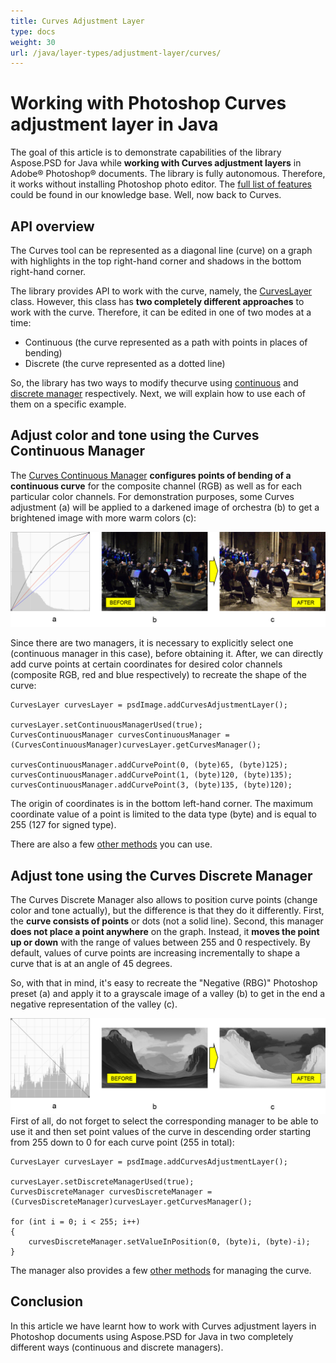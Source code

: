 ```yaml
---
title: Curves Adjustment Layer
type: docs
weight: 30
url: /java/layer-types/adjustment-layer/curves/
---
```


# Working with Photoshop Curves adjustment layer in Java

The goal of this article is to demonstrate capabilities of the library Aspose.PSD for Java while **working with Curves adjustment layers** in Adobe® Photoshop® documents. The library is fully autonomous. Therefore, it works without installing Photoshop photo editor. The [full list of features](https://docs.aspose.com/psd/java/features/) could be found in our knowledge base. Well, now back to Curves.

## API overview

The Curves tool can be represented as a diagonal line (curve) on a graph with highlights in the top right-hand corner and shadows in the bottom right-hand corner.

The library provides API to work with the curve, namely, the [CurvesLayer](https://apireference.aspose.com/psd/java/com.aspose.psd.fileformats.psd.layers.adjustmentlayers/CurvesLayer) class. However, this class has **two completely different approaches** to work with the curve. Therefore, it can be edited in one of two modes at a time:

- Continuous (the curve represented as a path with points in places of bending)
- Discrete (the curve represented as a dotted line)

So, the library has two ways to modify thecurve using [continuous](https://apireference.aspose.com/psd/java/com.aspose.psd.fileformats.psd.layers.layerresources/curvescontinuousmanager) and [discrete manager](https://apireference.aspose.com/psd/java/com.aspose.psd.fileformats.psd.layers.layerresources/CurvesDiscreteManager) respectively. Next, we will explain how to use each of them on a specific example.

## Adjust color and tone using the Curves Continuous Manager

The [Curves Continuous Manager](https://apireference.aspose.com/psd/java/com.aspose.psd.fileformats.psd.layers.layerresources/CurvesContinuousManager) **configures points of bending of a continuous curve** for the composite channel (RGB) as well as for each particular color channels. For demonstration purposes, some Curves adjustment (a) will be applied to a darkened image of orchestra (b) to get a brightened image with more warm colors (c):

![Curves Adjustment Layer Figure 1](curves-psd-adjustment-layer-figure-1.png)

Since there are two managers, it is necessary to explicitly select one (continuous manager in this case), before obtaining it. After, we can directly add curve points at certain coordinates for desired color channels (composite RGB, red and blue respectively) to recreate the shape of the curve:

    CurvesLayer curvesLayer = psdImage.addCurvesAdjustmentLayer();

    curvesLayer.setContinuousManagerUsed(true);
    CurvesContinuousManager curvesContinuousManager = (CurvesContinuousManager)curvesLayer.getCurvesManager();

    curvesContinuousManager.addCurvePoint(0, (byte)65, (byte)125);
    curvesContinuousManager.addCurvePoint(1, (byte)120, (byte)135);
    curvesContinuousManager.addCurvePoint(3, (byte)135, (byte)120);

The origin of coordinates is in the bottom left-hand corner. The maximum coordinate value of a point is limited to the data type (byte) and is equal to 255 (127 for signed type).

There are also a few [other methods](https://apireference.aspose.com/psd/java/com.aspose.psd.fileformats.psd.layers.layerresources/CurvesContinuousManager) you can use.

## Adjust tone using the Curves Discrete Manager

The Curves Discrete Manager also allows to position curve points (change color and tone actually), but the difference is that they do it differently. First, the **curve consists of points** or dots (not a solid line). Second, this manager **does not place a point anywhere** on the graph. Instead, it **moves the point up or down** with the range of values between 255 and 0 respectively. By default, values of curve points are increasing incrementally to shape a curve that is at an angle of 45 degrees.

So, with that in mind, it&#39;s easy to recreate the &quot;Negative (RBG)&quot; Photoshop preset (a) and apply it to a grayscale image of a valley (b) to get in the end a negative representation of the valley (c).

![Curves Adjustment Layer Figure 2](curves-psd-adjustment-layer-figure-2.png) First of all, do not forget to select the corresponding manager to be able to use it and then set point values of the curve in descending order starting from 255 down to 0 for each curve point (255 in total):

    CurvesLayer curvesLayer = psdImage.addCurvesAdjustmentLayer();

    curvesLayer.setDiscreteManagerUsed(true);
    CurvesDiscreteManager curvesDiscreteManager = (CurvesDiscreteManager)curvesLayer.getCurvesManager();

    for (int i = 0; i < 255; i++)
    {
        curvesDiscreteManager.setValueInPosition(0, (byte)i, (byte)-i);
    }

The manager also provides a few [other methods](https://apireference.aspose.com/psd/java/com.aspose.psd.fileformats.psd.layers.layerresources/curvesdiscretemanager) for managing the curve.

## Conclusion

In this article we have learnt how to work with Curves adjustment layers in Photoshop documents using Aspose.PSD for Java in two completely different ways (continuous and discrete managers).